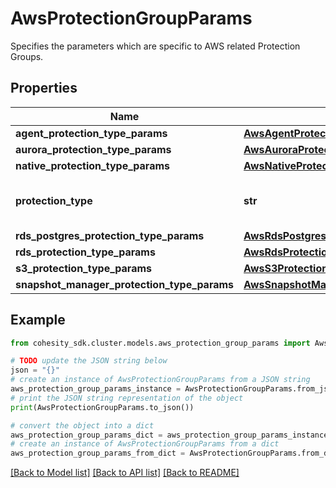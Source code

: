 # AwsProtectionGroupParams

Specifies the parameters which are specific to AWS related Protection Groups.

## Properties

Name | Type | Description | Notes
------------ | ------------- | ------------- | -------------
**agent_protection_type_params** | [**AwsAgentProtectionGroupParams**](AwsAgentProtectionGroupParams.md) |  | [optional] 
**aurora_protection_type_params** | [**AwsAuroraProtectionGroupParams**](AwsAuroraProtectionGroupParams.md) |  | [optional] 
**native_protection_type_params** | [**AwsNativeProtectionGroupParams**](AwsNativeProtectionGroupParams.md) |  | [optional] 
**protection_type** | **str** | Specifies the AWS Protection Group type. | 
**rds_postgres_protection_type_params** | [**AwsRdsPostgresProtectionGroupParams**](AwsRdsPostgresProtectionGroupParams.md) |  | [optional] 
**rds_protection_type_params** | [**AwsRdsProtectionGroupParams**](AwsRdsProtectionGroupParams.md) |  | [optional] 
**s3_protection_type_params** | [**AwsS3ProtectionGroupParams**](AwsS3ProtectionGroupParams.md) |  | [optional] 
**snapshot_manager_protection_type_params** | [**AwsSnapshotManagerProtectionGroupParams**](AwsSnapshotManagerProtectionGroupParams.md) |  | [optional] 

## Example

```python
from cohesity_sdk.cluster.models.aws_protection_group_params import AwsProtectionGroupParams

# TODO update the JSON string below
json = "{}"
# create an instance of AwsProtectionGroupParams from a JSON string
aws_protection_group_params_instance = AwsProtectionGroupParams.from_json(json)
# print the JSON string representation of the object
print(AwsProtectionGroupParams.to_json())

# convert the object into a dict
aws_protection_group_params_dict = aws_protection_group_params_instance.to_dict()
# create an instance of AwsProtectionGroupParams from a dict
aws_protection_group_params_from_dict = AwsProtectionGroupParams.from_dict(aws_protection_group_params_dict)
```
[[Back to Model list]](../README.md#documentation-for-models) [[Back to API list]](../README.md#documentation-for-api-endpoints) [[Back to README]](../README.md)


